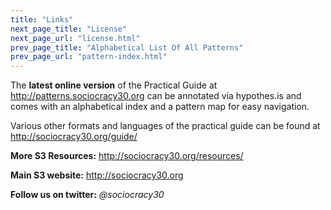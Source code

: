 ```yaml
---
title: "Links"
next_page_title: "License"
next_page_url: "license.html"
prev_page_title: "Alphabetical List Of All Patterns"
prev_page_url: "pattern-index.html"
---
```



The **latest online version** of the Practical Guide at <http://patterns.sociocracy30.org> can be annotated via hypothes.is and comes with an alphabetical index and a pattern map for easy navigation.

Various other formats and languages of the practical guide can be found at <http://sociocracy30.org/guide/>

**More S3 Resources:** <http://sociocracy30.org/resources/>

**Main S3 website:** <http://sociocracy30.org>

**Follow us on twitter:** _@sociocracy30_